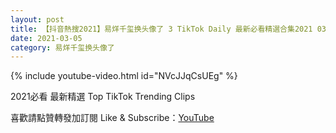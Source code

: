 ```yaml
---
layout: post
title: 【抖音熱搜2021】易烊千玺换头像了 3 TikTok Daily 最新必看精選合集2021 03 05
date: 2021-03-05
category: 易烊千玺换头像了
---
```


{% include youtube-video.html id="NVcJJqCsUEg" %}

2021必看 最新精選 Top TikTok Trending Clips

喜歡請點贊轉發加訂閱 Like & Subscribe：[YouTube](https://www.youtube.com/channel/UCAoR7VcanIPd04uEq_GIylA/videos)


